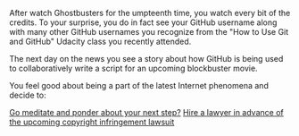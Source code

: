 After watch Ghostbusters for the umpteenth time, you watch every bit of the
credits. To your surprise, you do in fact see your GitHub username along with
many other GitHub usernames you recognize from the "How to Use Git and GitHub"
Udacity class you recently attended.

The next day on the news you see a story about how GitHub is being used to
collaboratively write a script for an upcoming blockbuster movie.

You feel good about being a part of the latest Internet phenomena and decide to:

[Go meditate and ponder about your next step?](../../../meditate/meditate.md)
[Hire a lawyer in advance of the upcoming copyright infringement lawsuit](hire-lawyer/hire-lawyer.md)